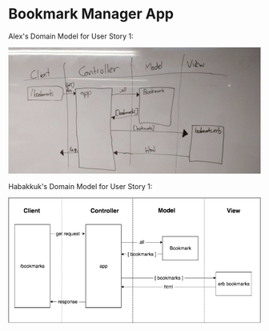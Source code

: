 # Bookmark Manager App

Alex's Domain Model for User Story 1:

![](AlexH-UserStory.jpg)

Habakkuk's Domain Model for User Story 1:

![](bookmark_manager_1.png)

